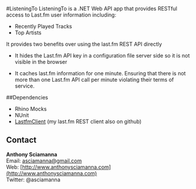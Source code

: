 #ListeningTo
ListeningTo is a .NET Web API app that provides RESTful access to Last.fm user information including:

- Recently Played Tracks
- Top Artists 

It provides two benefits over using the last.fm REST API directly


- It hides the Last.fm API key in a configuration file server side so it is not visible in the browser

- It caches last.fm information for one minute. Ensuring that there is not more than one Last.fm API call per minute violating their terms of service.

##Dependencies
-	Rhino Mocks
-	NUnit
-	[LastfmClient](http://www.github.com/asciamanna/LastfmClient "LastfmClient") (my last.fm REST client also on github)

## Contact
**Anthony Sciamanna**  
Email: asciamanna@gmail.com  
Web: [http://www.anthonysciamanna.com](http://www.anthonysciamanna.com)  
Twitter: @asciamanna
